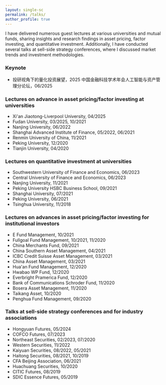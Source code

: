 ```yaml
---
layout: single-sc
permalink: /talks/
author_profile: true
---
```


I have delivered numerous guest lectures at various universities and mutual funds, sharing insights and research findings in asset pricing, factor investing, and quantitative investment. Additionally, I have conducted several talks at sell-side strategy conferences, where I discussed market trends and investment methodologies.

<h3>Keynote</h3>

* 投研视角下的量化投资展望，2025 中国金融科技学术年会人工智能与资产管理分论坛，06/2025

<h3>Lectures on advance in asset pricing/factor investing at universities</h3>

* Xi'an Jiaotong-Liverpool University, 04/2025
* Fudan University, 03/2025, 10/2021
* Nanjing University, 06/2022
* Shanghai Advanced Institute of Finance, 05/2022, 06/2021
* Renmin University of China, 11/2021
* Peking University, 12/2020
* Tianjin University, 04/2020

<h3>Lectures on quantitative investment at universities</h3>

* Southwestern University of Finance and Economics, 06/2023
* Central University of Finance and Economics, 06/2023
* Nanjing University, 11/2021
* Peking University HSBC Business School, 09/2021
* Shanghai University, 07/2021
* Peking University, 06/2021
* Tsinghua University, 11/2018

<h3>Lectures on advances in asset pricing/factor investing for institutional investors</h3>

* E Fund Management, 10/2021
* Fullgoal Fund Management, 10/2021, 11/2020
* China Merchants Fund, 09/2021
* China Southern Asset Management, 04/2021
* ICBC Credit Suisse Asset Management, 03/2021
* China Asset Management, 03/2021
* Hua'an Fund Management, 12/2020
* Hwabao WP Fund, 12/2020
* Everbright Pramerica Fund, 12/2020
* Bank of Communications Schroder Fund, 11/2020
* Bosera Asset Management, 11/2020
* Taikang Asset, 10/2020
* Penghua Fund Management, 09/2020

<h3>Talks at sell-side strategy conferences and for industry associations</h3>

* Hongyuan Futures, 05/2024
* COFCO Futures, 07/2023
* Northeast Securities, 02/2023, 07/2020
* Western Securities, 11/2022
* Kaiyuan Securities, 08/2022, 05/2021
* Haitong Securities, 08/2021, 10/2019
* CFA Beijing Association, 06/2021
* Huachuang Securities, 10/2020
* CITIC Futures, 08/2019
* SDIC Essence Futures, 05/2019

